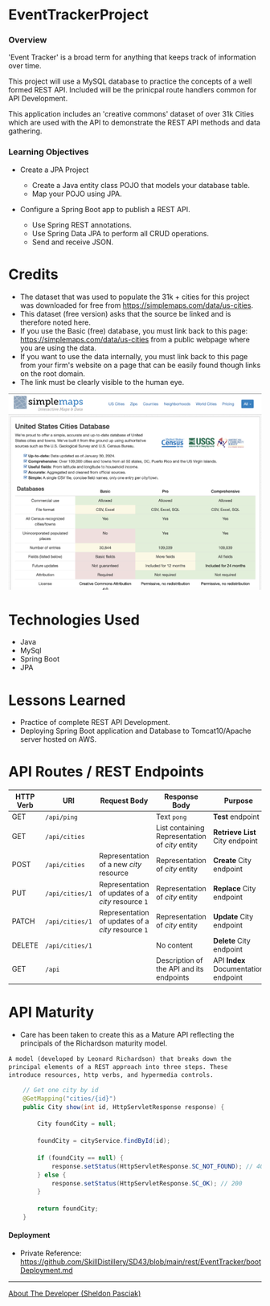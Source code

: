 # EventTrackerProject

### Overview

'Event Tracker' is a broad term for anything that keeps track of information over time.

This project will use a MySQL database to practice the concepts of a well formed REST API. Included will be the prinicpal route handlers common for API Development.

This application includes an 'creative commons' dataset of over 31k Cities which are used with the API to demonstrate the REST API methods and data gathering.

### Learning Objectives

- Create a JPA Project

  - Create a Java entity class POJO that models your database table.
  - Map your POJO using JPA.

- Configure a Spring Boot app to publish a REST API.
  - Use Spring REST annotations.
  - Use Spring Data JPA to perform all CRUD operations.
  - Send and receive JSON.

# Credits

- The dataset that was used to populate the 31k + cities for this project was downloaded for free from https://simplemaps.com/data/us-cities.
- This dataset (free version) asks that the source be linked and is therefore noted here.
- If you use the Basic (free) database, you must link back to this page: https://simplemaps.com/data/us-cities from a public webpage where you are using the data.
- If you want to use the data internally, you must link back to this page from your firm's website on a page that can be easily found though links on the root domain.
- The link must be clearly visible to the human eye.

![Dataset Credits](1.png)

# Technologies Used

- Java
- MySql
- Spring Boot
- JPA

# Lessons Learned

- Practice of complete REST API Development.
- Deploying Spring Boot application and Database to Tomcat10/Apache server hosted on AWS.

# API Routes / REST Endpoints

| HTTP Verb | URI             | Request Body                                       | Response Body                                   | Purpose                              |
| --------- | --------------- | -------------------------------------------------- | ----------------------------------------------- | ------------------------------------ |
| GET       | `/api/ping`     |                                                    | Text `pong`                                     | **Test** endpoint                    |
| GET       | `/api/cities`   |                                                    | List containing Representation of _city_ entity | **Retrieve** **List** City endpoint  |
| POST      | `/api/cities`   | Representation of a new _city_ resource            | Representation of _city_ entity                 | **Create** City endpoint             |
| PUT       | `/api/cities/1` | Representation of updates of a _city_ resource `1` | Representation of _city_ entity                 | **Replace** City endpoint            |
| PATCH     | `/api/cities/1` | Representation of updates of a _city_ resource `1` | Representation of _city_ entity                 | **Update** City endpoint             |
| DELETE    | `/api/cities/1` |                                                    | No content                                      | **Delete** City endpoint             |
| GET       | `/api`          |                                                    | Description of the API and its endpoints        | API **Index** Documentation endpoint |

# API Maturity

- Care has been taken to create this as a Mature API reflecting the principals of the Richardson maturity model.

```
A model (developed by Leonard Richardson) that breaks down the principal elements of a REST approach into three steps. These introduce resources, http verbs, and hypermedia controls.
```

```Java
	// Get one city by id
	@GetMapping("cities/{id}")
	public City show(int id, HttpServletResponse response) {

		City foundCity = null;

		foundCity = cityService.findById(id);

		if (foundCity == null) {
			response.setStatus(HttpServletResponse.SC_NOT_FOUND); // 404
		} else {
			response.setStatus(HttpServletResponse.SC_OK); // 200
		}

		return foundCity;
	}
```

#### Deployment

- Private Reference: https://github.com/SkillDistillery/SD43/blob/main/rest/EventTracker/bootDeployment.md

<hr>

[About The Developer (Sheldon Pasciak)](https://www.linkedin.com/in/sheldonpasciak/)
